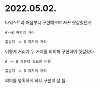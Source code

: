 # 2022.05.02.

다익스트라 처음부터 구현해보며 자꾸 헷갈렸던게

    A->B 까지의 거리
    
    출발지 -> B 까지의 거리

이렇게 거리가 두 가지를 의미해 구현하며 헷갈렸다.

    A -> B 가는데 필요한 비용
    
    출발지 -> B 까지의 거리

의미를 명확하게 하니 구분이 잘 됨.

